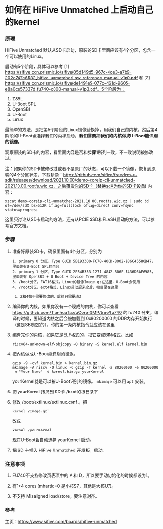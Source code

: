 # 如何在 HiFive Unmatched 上启动自己的kernel

### 原理

HiFive Unmatched 默认从SD卡启动，原装的SD卡里面应该有4个分区，包含一个可以使用的Linux。

启动有5个阶段，具体可以参考 [1] https://sifive.cdn.prismic.io/sifive/05d149d5-967c-4ce3-a7b9-292e747e6582_hifive-unmatched-sw-reference-manual-v1p0.pdf 和 [2] https://sifive.cdn.prismic.io/sifive/de1491e5-077c-461d-9605-e8a0ce57337d_fu740-c000-manual-v1p3.pdf。5个阶段为：

1. ZSBL
2. U-Boot SPL
3. OpenSBI
4. U-Boot
5. Linux

最简单的方法，是把第5个阶段的Linux镜像替换掉，用我们自己的内核，然后第4阶段的U-Boot会选择我们的内核启动。**我们需要把我们的内核做成U-Boot能识别的镜像。**

观察原装的SD卡的内容，看里面内容是否和**步骤1**所列一致，不一致说明被修改过。

注：如果你的SD卡被修改过或者不是原厂的状态，可以下载一个镜像，恢复到原装的4个分区状态。下载镜像：https://github.com/sifive/freedom-u-sdk/releases/download/2021.10.00/demo-coreip-cli-unmatched-2021.10.00.rootfs.wic.xz，之后覆盖你的SD卡（替换sdX为你的SD卡设备) 内容：

```
xzcat demo-coreip-cli-unmatched-2021.10.00.rootfs.wic.xz | sudo dd of=/dev/sdX bs=512K iflag=fullblock oflag=direct conv=fsync status=progress
```

这里只讨论从SD卡启动的方法，还有从PCIE SSD和FLASH启动的方法，可以参考官方文档。

### 步骤

1. 准备好原装SD卡，确保里面有4个分区，分别为

   ```
   1. primary 0 分区，Type GUID 5B193300-FC78-40CD-8002-E86C45580B47，里面装有U-Boot SPL的内容
   2. primary 1 分区，Type GUID 2E54B353-1271-4842-806F-E436D6AF6985，里面装有 OpenSBI + U-Boot + Device Tree 的内容
   3. /boot分区，FAT16格式，Linux的镜像Image.gz在这里，U-Boot会使用
   4. /root分区，ext4格式，Linux启动起来之后，根目录在这里
   
	1，2和4都不需要修改的，后续只需要动3
   ```

2. 编译你的内核。如果你没有一个现成的内核，你可以查看 https://github.com/TianhuaTao/uCore-SMP/tree/fu740 的 fu740 分支。编译的时候，要知道内核之后会被加载到 0x80200000 的DDR内存开始执行（这是SBI规定的），你的第一条内核指令就应该在这里

3. 编译完你的内核，如果它是ELF格式的，把它变成BIN格式。比如

	```shell
	riscv64-unknown-elf-objcopy -O binary -S kernel.elf kernel.bin
   ```

4. 把内核做成U-Boot能识别的镜像。

   ```shell
   gzip -9 -cvf kernel.bin > kernel.bin.gz
   mkimage -A riscv -O linux -C gzip -T kernel -a 80200000 -e 80200000 -n "Your Name" -d kernel.bin.gz yourKernel
   ```
	yourKernel就是可以被U-Boot识别的镜像。
	`mkimage` 可以用 `apt` 安装。

5. 把 yourKernel 拷贝到 SD卡 /boot的根目录下

6. 修改 /boot/extlinux/extlinux.conf 。把 
	```
   kernel /Image.gz`
	```
   改成
	```
   kernel /yourKernel
	```
	现在U-Boot会自动选择 yourKernel 启动。
	
7. 把 SD 卡插入 HiFive Unmatched 开发板，启动。

### 注意事项

1. FU740不支持修改页表项中的 A 和 D，所以要手动初始化的时候都设为1。

2. 有1+4 cores (mhartid=0 是小核S7，其他是大核U7)。
3. 不⽀持 Misaligned load/store，要注意对齐。


### 参考

主页：https://www.sifive.com/boards/hifive-unmatched